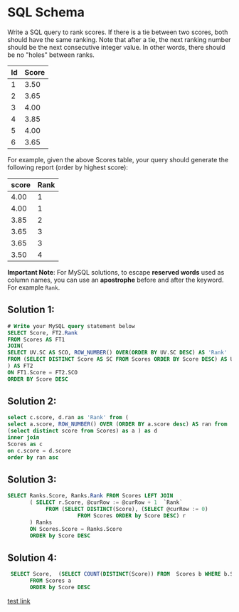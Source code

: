 # SQL Schema
Write a SQL query to rank scores. If there is a tie between two scores, both should have the same ranking. Note that after a tie, the next ranking number should be the next consecutive integer value. In other words, there should be no "holes" between ranks.

| Id | Score |
|----|-------|
| 1  | 3.50  |
| 2  | 3.65  |
| 3  | 4.00  |
| 4  | 3.85  |
| 5  | 4.00  |
| 6  | 3.65  |


For example, given the above Scores table, your query should generate the following report (order by highest score):

| score | Rank    |
|-------|---------|
| 4.00  | 1       |
| 4.00  | 1       |
| 3.85  | 2       |
| 3.65  | 3       |
| 3.65  | 3       |
| 3.50  | 4       |

**Important Note**: For MySQL solutions, to escape **reserved words** used as column names, you can use an **apostrophe** before and after the keyword. For example `Rank`.

## Solution 1:
```sql
# Write your MySQL query statement below
SELECT Score, FT2.Rank
FROM Scores AS FT1
JOIN(
SELECT UV.SC AS SCO, ROW_NUMBER() OVER(ORDER BY UV.SC DESC) AS 'Rank'
FROM (SELECT DISTINCT Score AS SC FROM Scores ORDER BY Score DESC) AS UV
) AS FT2
ON FT1.Score = FT2.SCO
ORDER BY Score DESC
```
## Solution 2:
```sql
select c.score, d.ran as 'Rank' from (
select a.score, ROW_NUMBER() OVER (ORDER BY a.score desc) AS ran from
(select distinct score from Scores) as a ) as d
inner join
Scores as c
on c.score = d.score
order by ran asc
```
## Solution 3:
```sql
SELECT Ranks.Score, Ranks.Rank FROM Scores LEFT JOIN 
       ( SELECT r.Score, @curRow := @curRow + 1  `Rank` 
            FROM (SELECT DISTINCT(Score), (SELECT @curRow := 0) 
                      FROM Scores ORDER by Score DESC) r
       ) Ranks 
       ON Scores.Score = Ranks.Score
       ORDER by Score DESC
```
## Solution 4:
```sql
 SELECT Score,  (SELECT COUNT(DISTINCT(Score)) FROM  Scores b WHERE b.Score > a.Score) + 1 AS `Rank`
       FROM Scores a
       ORDER by Score DESC
```

[test link](https://leetcode.com/problems/rank-scores/)
